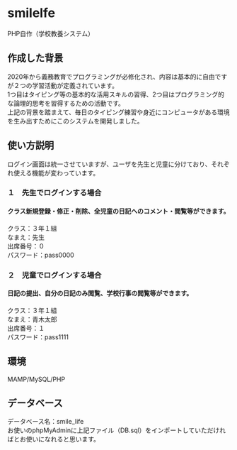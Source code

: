 # smilelfe
PHP自作（学校教養システム）  

## 作成した背景
2020年から義務教育でプログラミングが必修化され、内容は基本的に自由ですが２つの学習活動が定義されています。  
1つ目はタイピング等の基本的な活用スキルの習得、2つ目はプログラミング的な論理的思考を習得するための活動です。  
上記の背景を踏まえて、毎日のタイピング練習や身近にコンピュータがある環境を生み出すためにこのシステムを開発しました。  
## 使い方説明  
ログイン画面は統一させていますが、ユーザを先生と児童に分けており、それぞれ使える機能が変わっています。  
### **１　先生でログインする場合**  
#### クラス新規登録・修正・削除、全児童の日記へのコメント・閲覧等ができます。  
クラス：３年１組  
なまえ：先生  
出席番号：０  
パスワード：pass0000  

### **２　児童でログインする場合**  
#### 日記の提出、自分の日記のみ閲覧、学校行事の閲覧等ができます。  
クラス：３年１組  
なまえ：青木太郎  
出席番号：１  
パスワード：pass1111  
## 環境  
MAMP/MySQL/PHP  
## データベース  
データベース名：smile_life  
お使いのphpMyAdminに上記ファイル（DB.sql）をインポートしていただければとお使いになれると思います。  
